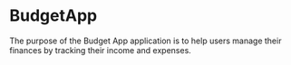 # BudgetApp
 The purpose of the Budget App application is to help users manage their finances by tracking their income and expenses.
